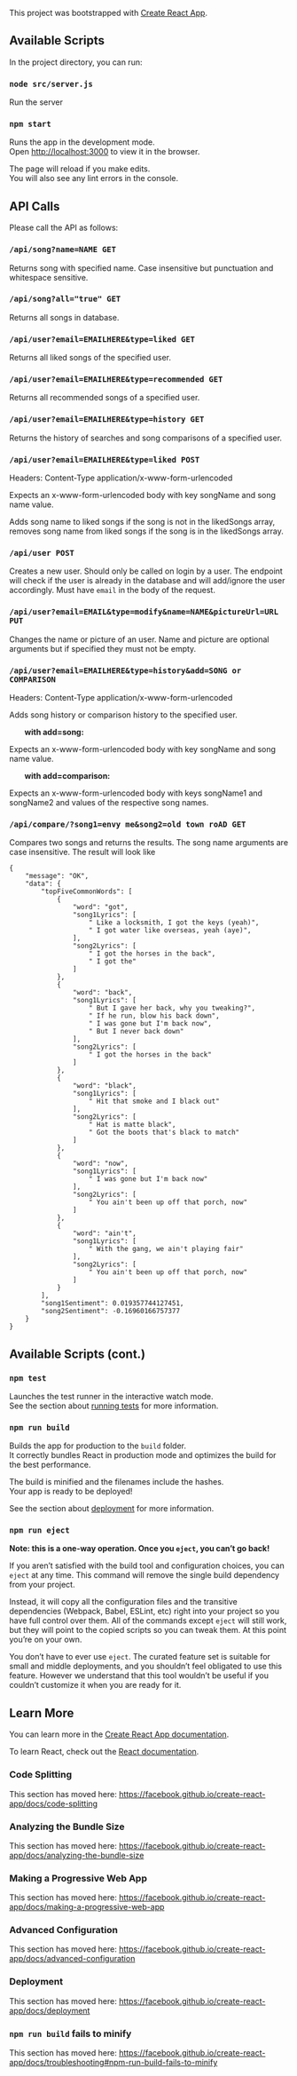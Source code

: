 This project was bootstrapped with [Create React App](https://github.com/facebook/create-react-app).

## Available Scripts

In the project directory, you can run:

### `node src/server.js`

Run the server

### `npm start`

Runs the app in the development mode.<br>
Open [http://localhost:3000](http://localhost:3000) to view it in the browser.

The page will reload if you make edits.<br>
You will also see any lint errors in the console.

## API Calls

Please call the API as follows:
### `/api/song?name=NAME GET`

  Returns song with specified name. Case insensitive but punctuation and whitespace sensitive. 

### `/api/song?all="true" GET`

  Returns all songs in database. 
  
### `/api/user?email=EMAILHERE&type=liked GET`

  Returns all liked songs of the specified user.
  
### `/api/user?email=EMAILHERE&type=recommended GET`

  Returns all recommended songs of a specified user.
  
### `/api/user?email=EMAILHERE&type=history GET`

  Returns the history of searches and song comparisons of a specified user.
  
### `/api/user?email=EMAILHERE&type=liked POST`

  Headers: Content-Type application/x-www-form-urlencoded
  
  Expects an x-www-form-urlencoded body with key songName and song name value.
  
  Adds song name to liked songs if the song is not in the likedSongs array, removes song name from liked songs if the song is in the likedSongs array.
  
### `/api/user POST`
  
  Creates a new user. Should only be called on login by a user. The endpoint will check if the user is already in the database and will add/ignore the user accordingly. Must have `email` in the body of the request.
  
### `/api/user?email=EMAIL&type=modify&name=NAME&pictureUrl=URL PUT`
  
  Changes the name or picture of an user. Name and picture are optional arguments but if specified they must not be empty. 

### `/api/user?email=EMAILHERE&type=history&add=SONG or COMPARISON`

  Headers: Content-Type application/x-www-form-urlencoded
  
  Adds song history or comparison history to the specified user.
  
  &nbsp;&nbsp;&nbsp;&nbsp;&nbsp;&nbsp; **with add=song:**
  
  Expects an x-www-form-urlencoded body with key songName and song name value.
  
  &nbsp;&nbsp;&nbsp;&nbsp;&nbsp;&nbsp; **with add=comparison:**
  
  Expects an x-www-form-urlencoded body with keys songName1 and songName2 and values of the respective song names.
  
### `/api/compare/?song1=envy me&song2=old town roAD GET`

Compares two songs and returns the results. The song name arguments are case insensitive. The result will look like 

```
{
    "message": "OK",
    "data": {
        "topFiveCommonWords": [
            {
                "word": "got",
                "song1Lyrics": [
                    " Like a locksmith, I got the keys (yeah)",
                    " I got water like overseas, yeah (aye)",
                ],
                "song2Lyrics": [
                    " I got the horses in the back",
                    " I got the"
                ]
            },
            {
                "word": "back",
                "song1Lyrics": [
                    " But I gave her back, why you tweaking?",
                    " If he run, blow his back down",
                    " I was gone but I'm back now",
                    " But I never back down"
                ],
                "song2Lyrics": [
                    " I got the horses in the back"
                ]
            },
            {
                "word": "black",
                "song1Lyrics": [
                    " Hit that smoke and I black out"
                ],
                "song2Lyrics": [
                    " Hat is matte black",
                    " Got the boots that's black to match"
                ]
            },
            {
                "word": "now",
                "song1Lyrics": [
                    " I was gone but I'm back now"
                ],
                "song2Lyrics": [
                    " You ain't been up off that porch, now"
                ]
            },
            {
                "word": "ain't",
                "song1Lyrics": [
                    " With the gang, we ain't playing fair"
                ],
                "song2Lyrics": [
                    " You ain't been up off that porch, now"
                ]
            }
        ],
        "song1Sentiment": 0.019357744127451,
        "song2Sentiment": -0.16960166757377
    }
}
```
 
## Available Scripts (cont.)

### `npm test`

Launches the test runner in the interactive watch mode.<br>
See the section about [running tests](https://facebook.github.io/create-react-app/docs/running-tests) for more information.

### `npm run build`

Builds the app for production to the `build` folder.<br>
It correctly bundles React in production mode and optimizes the build for the best performance.

The build is minified and the filenames include the hashes.<br>
Your app is ready to be deployed!

See the section about [deployment](https://facebook.github.io/create-react-app/docs/deployment) for more information.

### `npm run eject`

**Note: this is a one-way operation. Once you `eject`, you can’t go back!**

If you aren’t satisfied with the build tool and configuration choices, you can `eject` at any time. This command will remove the single build dependency from your project.

Instead, it will copy all the configuration files and the transitive dependencies (Webpack, Babel, ESLint, etc) right into your project so you have full control over them. All of the commands except `eject` will still work, but they will point to the copied scripts so you can tweak them. At this point you’re on your own.

You don’t have to ever use `eject`. The curated feature set is suitable for small and middle deployments, and you shouldn’t feel obligated to use this feature. However we understand that this tool wouldn’t be useful if you couldn’t customize it when you are ready for it.

## Learn More

You can learn more in the [Create React App documentation](https://facebook.github.io/create-react-app/docs/getting-started).

To learn React, check out the [React documentation](https://reactjs.org/).

### Code Splitting

This section has moved here: https://facebook.github.io/create-react-app/docs/code-splitting

### Analyzing the Bundle Size

This section has moved here: https://facebook.github.io/create-react-app/docs/analyzing-the-bundle-size

### Making a Progressive Web App

This section has moved here: https://facebook.github.io/create-react-app/docs/making-a-progressive-web-app

### Advanced Configuration

This section has moved here: https://facebook.github.io/create-react-app/docs/advanced-configuration

### Deployment

This section has moved here: https://facebook.github.io/create-react-app/docs/deployment

### `npm run build` fails to minify

This section has moved here: https://facebook.github.io/create-react-app/docs/troubleshooting#npm-run-build-fails-to-minify
